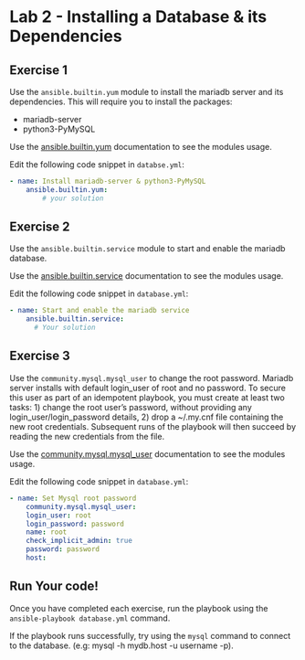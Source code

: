 # Lab 2 - Installing a Database & its Dependencies

## Exercise 1

Use the `ansible.builtin.yum` module to install the mariadb server and its dependencies. This will require you to install the packages:
* mariadb-server
* python3-PyMySQL

Use the [ansible.builtin.yum](https://docs.ansible.com/ansible/latest/collections/ansible/builtin/yum_module.html) documentation to see the modules usage.

Edit the following code snippet in `databse.yml`:

```yaml
- name: Install mariadb-server & python3-PyMySQL
    ansible.builtin.yum:
        # your solution
```

## Exercise 2

Use the `ansible.builtin.service` module to start and enable the mariadb database. 

Use the [ansible.builtin.service](https://docs.ansible.com/ansible/latest/collections/ansible/builtin/service_module.html) documentation to see the modules usage.

Edit the following code snippet in `database.yml`:

```yaml
- name: Start and enable the mariadb service
    ansible.builtin.service:
      # Your solution
```

## Exercise 3

Use the `community.mysql.mysql_user` to change the root password. Mariadb server installs with default login_user of root and no password. To secure this user as part of an idempotent playbook, you must create at least two tasks: 1) change the root user’s password, without providing any login_user/login_password details, 2) drop a ~/.my.cnf file containing the new root credentials. Subsequent runs of the playbook will then succeed by reading the new credentials from the file.

Use the [community.mysql.mysql_user](https://docs.ansible.com/ansible/latest/collections/community/mysql/mysql_user_module.html#ansible-collections-community-mysql-mysql-user-module) documentation to see the modules usage.

Edit the following code snippet in `database.yml`:

```yaml
- name: Set Mysql root password
    community.mysql.mysql_user:
    login_user: root
    login_password: password
    name: root
    check_implicit_admin: true
    password: password
    host:

```

## Run Your code!

Once you have completed each exercise, run the playbook using the `ansible-playbook database.yml` command. 

If the playbook runs successfully, try using the `mysql` command to connect to the database. (e.g: mysql -h mydb.host -u username -p).
